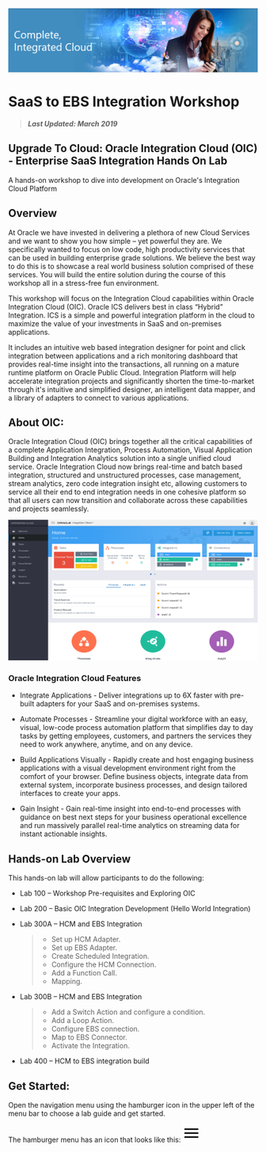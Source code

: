 <img class="float-right" src="images/j2c-logo.png">

# **SaaS to EBS Integration Workshop**  
> ***Last Updated: March 2019***  

## Upgrade To Cloud: Oracle Integration Cloud (OIC) - Enterprise SaaS Integration Hands On Lab
A hands-on workshop to dive into development on Oracle's Integration Cloud Platform

## Overview
At Oracle we have invested in delivering a plethora of new Cloud Services and we want to show you how simple – yet powerful they are. We specifically wanted to focus on low code, high productivity services that can be used in building enterprise grade solutions. We believe the best way to do this is to showcase a real world business solution comprised of these services. You will build the entire solution during the course of this workshop all in a stress-free fun environment. 

This workshop will focus on the Integration Cloud  capabilities within Oracle Integration Cloud (OIC). Oracle ICS delivers best in class “Hybrid” Integration. ICS is a simple and powerful integration platform in the cloud to maximize the value of your investments in SaaS and on-premises applications. 

It includes an intuitive web based integration designer for point and click integration between applications and a rich monitoring dashboard that provides real-time insight into the transactions, all running on a mature runtime platform on Oracle Public Cloud. Integration Platform will help accelerate integration projects and significantly shorten the time-to-market through it's intuitive and simplified designer, an intelligent data mapper, and a library of adapters to connect to various applications.

## About OIC:

Oracle Integration Cloud (OIC) brings together all the critical capabilities of a complete Application Integration, Process Automation, Visual Application Building and Integration Analytics solution into a single unified cloud service. Oracle Integration Cloud now brings real-time and batch based integration, structured and unstructured processes, case management, stream analytics, zero code integration insight etc, allowing customers to service all their end to end integration needs in one cohesive platform so that all users can now transition and collaborate across these capabilities and projects seamlessly.

![](images/oic.png)

### Oracle Integration Cloud Features

- Integrate Applications - Deliver integrations up to 6X faster with pre-built adapters for your SaaS and on-premises systems.

- Automate Processes - Streamline your digital workforce with an easy, visual, low-code process automation platform that simplifies day to day tasks by getting employees, customers, and partners the services they need to work anywhere, anytime, and on any device.

- Build Applications Visually - Rapidly create and host engaging business applications with a visual development environment right from the comfort of your browser. Define business objects, integrate data from external system, incorporate business processes, and design tailored interfaces to create your apps.

- Gain Insight - Gain real-time insight into end-to-end processes with guidance on best next steps for your business operational excellence and run massively parallel real-time analytics on streaming data for instant actionable insights. 

## Hands-on Lab Overview
This hands-on lab will allow participants to do the following:
- Lab 100 – Workshop Pre-requisites and Exploring OIC 
- Lab 200 – Basic OIC Integration Development (Hello World Integration)
- Lab 300A – HCM and EBS Integration
    > - Set up HCM Adapter.
    > - Set up EBS Adapter.
    > - Create Scheduled Integration.
    > - Configure the HCM Connection.
    > - Add a Function Call.
    > - Mapping.
- Lab 300B – HCM and EBS Integration
    > - Add a Switch Action and configure a condition.
    > - Add a Loop Action.
    > - Configure EBS connection.
    > - Map to EBS Connector.
    > - Activate the Integration.

- Lab 400 – HCM to EBS integration build

## Get Started: 
Open the navigation menu using the hamburger icon in the upper left of the menu bar to choose a lab guide and get started.

The hamburger menu has an icon that looks like this: <img src="images/menu.svg">
